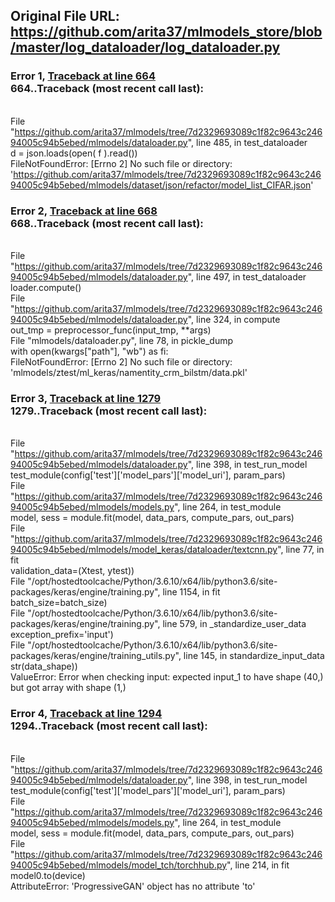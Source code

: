 ## Original File URL: https://github.com/arita37/mlmodels_store/blob/master/log_dataloader/log_dataloader.py


### Error 1, [Traceback at line 664](https://github.com/arita37/mlmodels_store/blob/master/log_dataloader/log_dataloader.py#L664)<br />664..Traceback (most recent call last):
<br />  File "https://github.com/arita37/mlmodels/tree/7d2329693089c1f82c9643c24694005c94b5ebed/mlmodels/dataloader.py", line 485, in test_dataloader
<br />    d = json.loads(open( f ).read())
<br />FileNotFoundError: [Errno 2] No such file or directory: 'https://github.com/arita37/mlmodels/tree/7d2329693089c1f82c9643c24694005c94b5ebed/mlmodels/dataset/json/refactor/model_list_CIFAR.json'



### Error 2, [Traceback at line 668](https://github.com/arita37/mlmodels_store/blob/master/log_dataloader/log_dataloader.py#L668)<br />668..Traceback (most recent call last):
<br />  File "https://github.com/arita37/mlmodels/tree/7d2329693089c1f82c9643c24694005c94b5ebed/mlmodels/dataloader.py", line 497, in test_dataloader
<br />    loader.compute()
<br />  File "https://github.com/arita37/mlmodels/tree/7d2329693089c1f82c9643c24694005c94b5ebed/mlmodels/dataloader.py", line 324, in compute
<br />    out_tmp = preprocessor_func(input_tmp, **args)
<br />  File "mlmodels/dataloader.py", line 78, in pickle_dump
<br />    with open(kwargs["path"], "wb") as fi:
<br />FileNotFoundError: [Errno 2] No such file or directory: 'mlmodels/ztest/ml_keras/namentity_crm_bilstm/data.pkl'



### Error 3, [Traceback at line 1279](https://github.com/arita37/mlmodels_store/blob/master/log_dataloader/log_dataloader.py#L1279)<br />1279..Traceback (most recent call last):
<br />  File "https://github.com/arita37/mlmodels/tree/7d2329693089c1f82c9643c24694005c94b5ebed/mlmodels/dataloader.py", line 398, in test_run_model
<br />    test_module(config['test']['model_pars']['model_uri'], param_pars)
<br />  File "https://github.com/arita37/mlmodels/tree/7d2329693089c1f82c9643c24694005c94b5ebed/mlmodels/models.py", line 264, in test_module
<br />    model, sess = module.fit(model, data_pars, compute_pars, out_pars)
<br />  File "https://github.com/arita37/mlmodels/tree/7d2329693089c1f82c9643c24694005c94b5ebed/mlmodels/model_keras/dataloader/textcnn.py", line 77, in fit
<br />    validation_data=(Xtest, ytest))
<br />  File "/opt/hostedtoolcache/Python/3.6.10/x64/lib/python3.6/site-packages/keras/engine/training.py", line 1154, in fit
<br />    batch_size=batch_size)
<br />  File "/opt/hostedtoolcache/Python/3.6.10/x64/lib/python3.6/site-packages/keras/engine/training.py", line 579, in _standardize_user_data
<br />    exception_prefix='input')
<br />  File "/opt/hostedtoolcache/Python/3.6.10/x64/lib/python3.6/site-packages/keras/engine/training_utils.py", line 145, in standardize_input_data
<br />    str(data_shape))
<br />ValueError: Error when checking input: expected input_1 to have shape (40,) but got array with shape (1,)



### Error 4, [Traceback at line 1294](https://github.com/arita37/mlmodels_store/blob/master/log_dataloader/log_dataloader.py#L1294)<br />1294..Traceback (most recent call last):
<br />  File "https://github.com/arita37/mlmodels/tree/7d2329693089c1f82c9643c24694005c94b5ebed/mlmodels/dataloader.py", line 398, in test_run_model
<br />    test_module(config['test']['model_pars']['model_uri'], param_pars)
<br />  File "https://github.com/arita37/mlmodels/tree/7d2329693089c1f82c9643c24694005c94b5ebed/mlmodels/models.py", line 264, in test_module
<br />    model, sess = module.fit(model, data_pars, compute_pars, out_pars)
<br />  File "https://github.com/arita37/mlmodels/tree/7d2329693089c1f82c9643c24694005c94b5ebed/mlmodels/model_tch/torchhub.py", line 214, in fit
<br />    model0.to(device)
<br />AttributeError: 'ProgressiveGAN' object has no attribute 'to'

